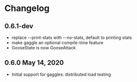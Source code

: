 # Changelog

## 0.6.1-dev
 - replace --print-stats with --no-stats, default to printing stats
 - make gaggle an optional compile-time feature
 - GooseState is now GooseAttack

## 0.6.0 May 14, 2020
 - Initial support for gaggles: distributed load testing